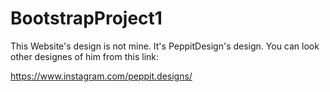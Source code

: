 # BootstrapProject1

This Website's design is not mine. It's PeppitDesign's design. You can look other designes of him from this link:

https://www.instagram.com/peppit.designs/
